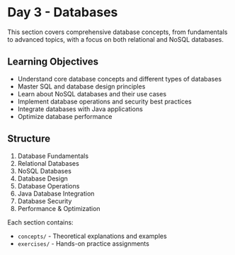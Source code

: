# Day 3 - Databases

This section covers comprehensive database concepts, from fundamentals to advanced topics, with a focus on both relational and NoSQL databases.

## Learning Objectives
- Understand core database concepts and different types of databases
- Master SQL and database design principles
- Learn about NoSQL databases and their use cases
- Implement database operations and security best practices
- Integrate databases with Java applications
- Optimize database performance

## Structure
1. Database Fundamentals
2. Relational Databases
3. NoSQL Databases
4. Database Design
5. Database Operations
6. Java Database Integration
7. Database Security
8. Performance & Optimization

Each section contains:
- `concepts/` - Theoretical explanations and examples
- `exercises/` - Hands-on practice assignments 